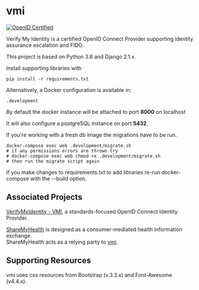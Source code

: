 # vmi

[![OpenID Certified](https://cloud.githubusercontent.com/assets/1454075/7611268/4d19de32-f97b-11e4-895b-31b2455a7ca6.png)](https://openid.net/certification/)

Verify My Identity is a certified OpenID Connect Provider supporting 
identity assurance escalation and FIDO.

This project is based on Python 3.6 and Django 2.1.x.

Install supporting libraries with

    pip install -r requirements.txt
    

Alternatively, a Docker configuration is available in:

    .development

By default the docker instance will be attached to 
port **8000** on localhost

It will also configure a postgreSQL instance on port **5432**.

If you're working with a fresh db image
the migrations have to be run.

```
docker-compose exec web .development/migrate.sh
# if any permissions errors are thrown try
# docker-compose exec web chmod +x .development/migrate.sh
# then run the migrate script again
```

If you make changes to requirements.txt to add libraries re-run 
docker-compose with the --build option.

## Associated Projects

[VerifyMyIdentity - VMI](https://github.com/TransparentHealth/vmi), 
a standards-focused OpenID Connect Identity Provider.

[ShareMyHealth](https://github.com/TransparentHealth/sharemyhealth) is designed as a 
consumer-mediated health information exchange.  
ShareMyHealth acts as a relying party to 
[vmi](https://github.com/TransparentHealth/vmi).

## Supporting Resources

vmi uses css resources from Bootstrap (v.3.3.x) and 
Font-Awesome (v4.4.x). 



